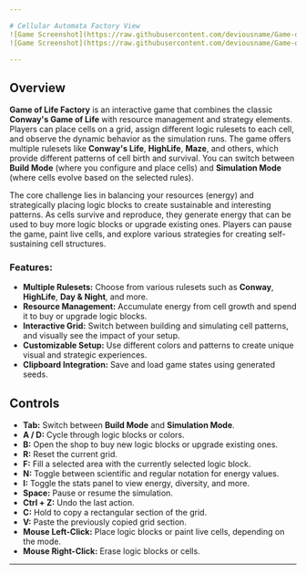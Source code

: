 ```yaml
---

# Cellular Automata Factory View
![Game Screenshot](https://raw.githubusercontent.com/deviousname/Game-of-Life-Factory/main/feedback.png)
![Game Screenshot](https://raw.githubusercontent.com/deviousname/Game-of-Life-Factory/main/anim1.gif)

---
```


## Overview

**Game of Life Factory** is an interactive game that combines the classic **Conway's Game of Life** with resource management and strategy elements. Players can place cells on a grid, assign different logic rulesets to each cell, and observe the dynamic behavior as the simulation runs. The game offers multiple rulesets like **Conway's Life**, **HighLife**, **Maze**, and others, which provide different patterns of cell birth and survival. You can switch between **Build Mode** (where you configure and place cells) and **Simulation Mode** (where cells evolve based on the selected rules).

The core challenge lies in balancing your resources (energy) and strategically placing logic blocks to create sustainable and interesting patterns. As cells survive and reproduce, they generate energy that can be used to buy more logic blocks or upgrade existing ones. Players can pause the game, paint live cells, and explore various strategies for creating self-sustaining cell structures.

### Features:
- **Multiple Rulesets:** Choose from various rulesets such as **Conway**, **HighLife**, **Day & Night**, and more.
- **Resource Management:** Accumulate energy from cell growth and spend it to buy or upgrade logic blocks.
- **Interactive Grid:** Switch between building and simulating cell patterns, and visually see the impact of your setup.
- **Customizable Setup:** Use different colors and patterns to create unique visual and strategic experiences.
- **Clipboard Integration:** Save and load game states using generated seeds.

## Controls

- **Tab:** Switch between **Build Mode** and **Simulation Mode**.
- **A / D:** Cycle through logic blocks or colors.
- **B:** Open the shop to buy new logic blocks or upgrade existing ones.
- **R:** Reset the current grid.
- **F:** Fill a selected area with the currently selected logic block.
- **N:** Toggle between scientific and regular notation for energy values.
- **I:** Toggle the stats panel to view energy, diversity, and more.
- **Space:** Pause or resume the simulation.
- **Ctrl + Z:** Undo the last action.
- **C:** Hold to copy a rectangular section of the grid.
- **V:** Paste the previously copied grid section.
- **Mouse Left-Click:** Place logic blocks or paint live cells, depending on the mode.
- **Mouse Right-Click:** Erase logic blocks or cells.
  
---
